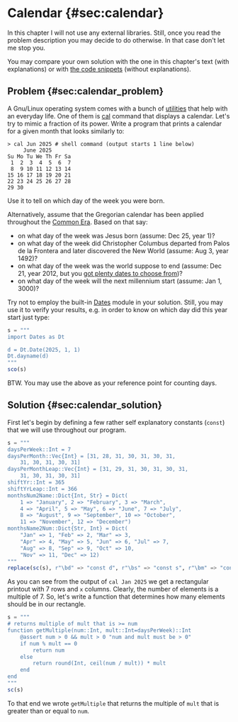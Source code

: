 # Calendar {#sec:calendar}

In this chapter I will not use any external libraries. Still, once you read the
problem description you may decide to do otherwise. In that case don't let me
stop you.

You may compare your own solution with the one in this chapter's text (with
explanations) or with [the code
snippets](https://github.com/b-lukaszuk/BS_wJ_eng/tree/main/code_snippets/calendar)
(without explanations).

## Problem {#sec:calendar_problem}

A Gnu/Linux operating system comes with a bunch of
[utilities](https://en.wikipedia.org/wiki/Util-linux) that help with an everyday
life. One of them is [cal](https://en.wikipedia.org/wiki/Cal_(command)) command
that displays a calendar. Let's try to mimic a fraction of its power.
Write a program that prints a calendar for a given month that looks similarly
to:

```
> cal Jun 2025 # shell command (output starts 1 line below)
     June 2025
Su Mo Tu We Th Fr Sa
 1  2  3  4  5  6  7
 8  9 10 11 12 13 14
15 16 17 18 19 20 21
22 23 24 25 26 27 28
29 30
```

Use it to tell on which day of the week you were born.

Alternatively, assume that the Gregorian calendar has been applied throughout
the [Common Era](https://en.wikipedia.org/wiki/Common_Era). Based on that say:

- on what day of the week was Jesus born (assume: Dec 25, year 1)?
- on what day of the week did Christopher Columbus departed from Palos de la
  Frontera and later discovered the New World (assume: Aug 3, year 1492)?
- on what day of the week was the world suppose to end (assume: Dec 21, year
  2012, but you [got plenty dates to choose
  from](https://en.wikipedia.org/wiki/List_of_dates_predicted_for_apocalyptic_events))?
- on what day of the week will the next millennium start (assume: Jan 1, 3000)?

Try not to employ the built-in
[Dates](https://docs.julialang.org/en/v1/stdlib/Dates/) module in your
solution. Still, you may use it to verify your results, e.g. in order to know on
which day did this year start just type:

```jl
s = """
import Dates as Dt

d = Dt.Date(2025, 1, 1)
Dt.dayname(d)
"""
sco(s)
```

BTW. You may use the above as your reference point for counting days.

## Solution {#sec:calendar_solution}

First let's begin by defining a few rather self explanatory constants (`const`)
that we will use throughout our program.

```jl
s = """
daysPerWeek::Int = 7
daysPerMonth::Vec{Int} = [31, 28, 31, 30, 31, 30, 31,
	31, 30, 31, 30, 31]
daysPerMonthLeap::Vec{Int} = [31, 29, 31, 30, 31, 30, 31,
	31, 30, 31, 30, 31]
shiftYr::Int = 365
shiftYrLeap::Int = 366
monthsNum2Name::Dict{Int, Str} = Dict(
    1 => "January", 2 => "February", 3 => "March",
    4 => "April", 5 => "May", 6 => "June", 7 => "July",
    8 => "August", 9 => "September", 10 => "October",
    11 => "November", 12 => "December")
monthsName2Num::Dict{Str, Int} = Dict(
    "Jan" => 1, "Feb" => 2, "Mar" => 3,
    "Apr" => 4, "May" => 5, "Jun" => 6, "Jul" => 7,
    "Aug" => 8, "Sep" => 9, "Oct" => 10,
    "Nov" => 11, "Dec" => 12)
"""
replace(sc(s), r"\bd" => "const d", r"\bs" => "const s", r"\bm" => "const m")
```

As you can see from the output of `cal Jan 2025` we get a rectangular printout
with 7 rows and `x` columns. Clearly, the number of elements is a multiple of 7.
So, let's write a function that determines how many elements should be in our
rectangle.

```jl
s = """
# returns multiple of mult that is >= num
function getMultiple(num::Int, mult::Int=daysPerWeek)::Int
    @assert num > 0 && mult > 0 "num and mult must be > 0"
    if num % mult == 0
        return num
    else
        return round(Int, ceil(num / mult)) * mult
    end
end
"""
sc(s)
```

To that end we wrote `getMultiple` that returns the multiple of `mult` that is
greater than or equal to `num`.
